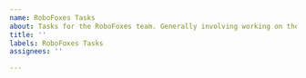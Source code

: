 ```yaml
---
name: RoboFoxes Tasks
about: Tasks for the RoboFoxes team. Generally involving working on the robot.
title: ''
labels: RoboFoxes Tasks
assignees: ''

---
```



